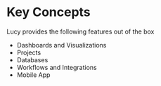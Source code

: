 # Key Concepts

Lucy provides the following features out of the box

* Dashboards and Visualizations
* Projects
* Databases
* Workflows and Integrations
* Mobile App
